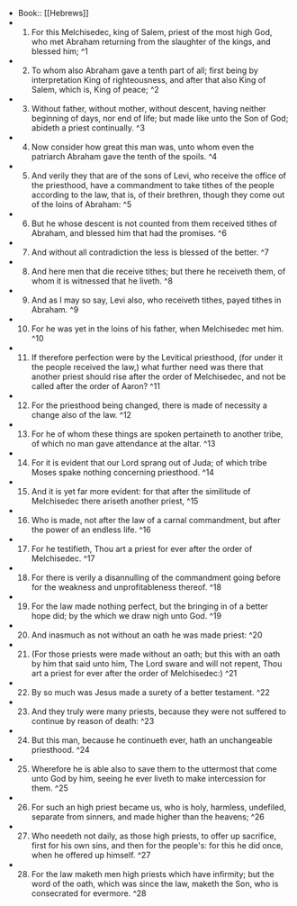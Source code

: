 - Book:: [[Hebrews]]
- 1. For this Melchisedec, king of Salem, priest of the most high God, who met Abraham returning from the slaughter of the kings, and blessed him; ^1
- 2. To whom also Abraham gave a tenth part of all; first being by interpretation King of righteousness, and after that also King of Salem, which is, King of peace; ^2
- 3. Without father, without mother, without descent, having neither beginning of days, nor end of life; but made like unto the Son of God; abideth a priest continually. ^3
- 4. Now consider how great this man was, unto whom even the patriarch Abraham gave the tenth of the spoils. ^4
- 5. And verily they that are of the sons of Levi, who receive the office of the priesthood, have a commandment to take tithes of the people according to the law, that is, of their brethren, though they come out of the loins of Abraham: ^5
- 6. But he whose descent is not counted from them received tithes of Abraham, and blessed him that had the promises. ^6
- 7. And without all contradiction the less is blessed of the better. ^7
- 8. And here men that die receive tithes; but there he receiveth them, of whom it is witnessed that he liveth. ^8
- 9. And as I may so say, Levi also, who receiveth tithes, payed tithes in Abraham. ^9
- 10. For he was yet in the loins of his father, when Melchisedec met him. ^10
- 11. If therefore perfection were by the Levitical priesthood, (for under it the people received the law,) what further need was there that another priest should rise after the order of Melchisedec, and not be called after the order of Aaron? ^11
- 12. For the priesthood being changed, there is made of necessity a change also of the law. ^12
- 13. For he of whom these things are spoken pertaineth to another tribe, of which no man gave attendance at the altar. ^13
- 14. For it is evident that our Lord sprang out of Juda; of which tribe Moses spake nothing concerning priesthood. ^14
- 15. And it is yet far more evident: for that after the similitude of Melchisedec there ariseth another priest, ^15
- 16. Who is made, not after the law of a carnal commandment, but after the power of an endless life. ^16
- 17. For he testifieth, Thou art a priest for ever after the order of Melchisedec. ^17
- 18. For there is verily a disannulling of the commandment going before for the weakness and unprofitableness thereof. ^18
- 19. For the law made nothing perfect, but the bringing in of a better hope did; by the which we draw nigh unto God. ^19
- 20. And inasmuch as not without an oath he was made priest: ^20
- 21. (For those priests were made without an oath; but this with an oath by him that said unto him, The Lord sware and will not repent, Thou art a priest for ever after the order of Melchisedec:) ^21
- 22. By so much was Jesus made a surety of a better testament. ^22
- 23. And they truly were many priests, because they were not suffered to continue by reason of death: ^23
- 24. But this man, because he continueth ever, hath an unchangeable priesthood. ^24
- 25. Wherefore he is able also to save them to the uttermost that come unto God by him, seeing he ever liveth to make intercession for them. ^25
- 26. For such an high priest became us, who is holy, harmless, undefiled, separate from sinners, and made higher than the heavens; ^26
- 27. Who needeth not daily, as those high priests, to offer up sacrifice, first for his own sins, and then for the people's: for this he did once, when he offered up himself. ^27
- 28. For the law maketh men high priests which have infirmity; but the word of the oath, which was since the law, maketh the Son, who is consecrated for evermore. ^28
